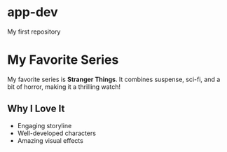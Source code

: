 # app-dev
My first repository
# My Favorite Series

My favorite series is **Stranger Things**. It combines suspense, sci-fi, and a bit of horror, making it a thrilling watch!

## Why I Love It

- Engaging storyline
- Well-developed characters
- Amazing visual effects

